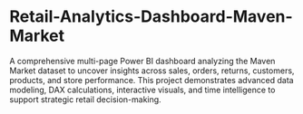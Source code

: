 # Retail-Analytics-Dashboard-Maven-Market
A comprehensive multi-page Power BI dashboard analyzing the Maven Market dataset to uncover insights across sales, orders, returns, customers, products, and store performance. This project demonstrates advanced data modeling, DAX calculations, interactive visuals, and time intelligence to support strategic retail decision-making.

